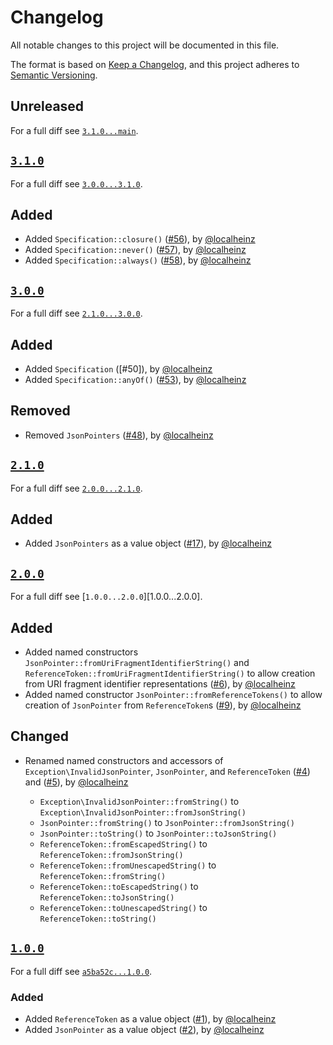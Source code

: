 # Changelog

All notable changes to this project will be documented in this file.

The format is based on [Keep a Changelog](https://keepachangelog.com/en/1.0.0/), and this project adheres to [Semantic Versioning](https://semver.org/spec/v2.0.0.html).

## Unreleased

For a full diff see [`3.1.0...main`][3.1.0...main].

## [`3.1.0`][3.1.0]

For a full diff see [`3.0.0...3.1.0`][3.0.0...3.1.0].

## Added

- Added `Specification::closure()` ([#56]), by [@localheinz]
- Added `Specification::never()` ([#57]), by [@localheinz]
- Added `Specification::always()` ([#58]), by [@localheinz]

## [`3.0.0`][3.0.0]

For a full diff see [`2.1.0...3.0.0`][2.1.0...3.0.0].

## Added

- Added `Specification` ([#50]), by [@localheinz]
- Added `Specification::anyOf()` ([#53]), by [@localheinz]

## Removed

- Removed `JsonPointers`  ([#48]), by [@localheinz]

## [`2.1.0`][2.1.0]

For a full diff see [`2.0.0...2.1.0`][2.0.0...2.1.0].

## Added

- Added `JsonPointers` as a value object  ([#17]), by [@localheinz]

## [`2.0.0`][2.0.0]

For a full diff see [`1.0.0...2.0.0`][1.0.0...2.0.0].

## Added

- Added named constructors `JsonPointer::fromUriFragmentIdentifierString()` and `ReferenceToken::fromUriFragmentIdentifierString()` to allow creation from URI fragment identifier representations ([#6]), by [@localheinz]
- Added named constructor `JsonPointer::fromReferenceTokens()` to allow creation of `JsonPointer` from `ReferenceToken`s ([#9]), by [@localheinz]

## Changed

- Renamed named constructors and accessors of `Exception\InvalidJsonPointer`, `JsonPointer`, and `ReferenceToken` ([#4]) and ([#5]), by [@localheinz]

  - `Exception\InvalidJsonPointer::fromString()` to `Exception\InvalidJsonPointer::fromJsonString()`
  - `JsonPointer::fromString()` to `JsonPointer::fromJsonString()`
  - `JsonPointer::toString()` to `JsonPointer::toJsonString()`
  - `ReferenceToken::fromEscapedString()` to `ReferenceToken::fromJsonString()`
  - `ReferenceToken::fromUnescapedString()` to `ReferenceToken::fromString()`
  - `ReferenceToken::toEscapedString()` to `ReferenceToken::toJsonString()`
  - `ReferenceToken::toUnescapedString()` to `ReferenceToken::toString()`

## [`1.0.0`][1.0.0]

For a full diff see [`a5ba52c...1.0.0`][a5ba52c...1.0.0].

### Added

- Added `ReferenceToken` as a value object ([#1]), by [@localheinz]
- Added `JsonPointer` as a value object ([#2]), by [@localheinz]

[1.0.0]: https://github.com/ergebnis/json-pointer/releases/tag/1.0.0
[2.0.0]: https://github.com/ergebnis/json-pointer/releases/tag/2.0.0
[2.1.0]: https://github.com/ergebnis/json-pointer/releases/tag/2.1.0
[3.0.0]: https://github.com/ergebnis/json-pointer/releases/tag/3.0.0
[3.1.0]: https://github.com/ergebnis/json-pointer/releases/tag/3.1.0

[a5ba52c...1.0.0]: https://github.com/ergebnis/json-pointer/compare/a5ba52c...1.0.0
[1.0.0...main]: https://github.com/ergebnis/json-pointer/compare/1.0.0...main
[2.0.0...2.1.0]: https://github.com/ergebnis/json-pointer/compare/2.0.0...2.1.0
[2.1.0...3.0.0]: https://github.com/ergebnis/json-pointer/compare/2.1.0...3.0.0
[3.0.0...3.1.0]: https://github.com/ergebnis/json-pointer/compare/3.0.0...3.1.0
[3.1.0...main]: https://github.com/ergebnis/json-pointer/compare/3.1.0...main

[#1]: https://github.com/ergebnis/json-pointer/pull/1
[#2]: https://github.com/ergebnis/json-pointer/pull/2
[#4]: https://github.com/ergebnis/json-pointer/pull/4
[#5]: https://github.com/ergebnis/json-pointer/pull/5
[#6]: https://github.com/ergebnis/json-pointer/pull/6
[#9]: https://github.com/ergebnis/json-pointer/pull/9
[#17]: https://github.com/ergebnis/json-pointer/pull/17
[#48]: https://github.com/ergebnis/json-pointer/pull/48
[#53]: https://github.com/ergebnis/json-pointer/pull/53
[#56]: https://github.com/ergebnis/json-pointer/pull/56
[#57]: https://github.com/ergebnis/json-pointer/pull/57
[#58]: https://github.com/ergebnis/json-pointer/pull/58

[@localheinz]: https://github.com/localheinz
